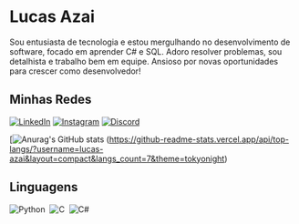 
# Lucas Azai

Sou entusiasta de tecnologia e estou mergulhando no desenvolvimento de software, focado em aprender C# e SQL. Adoro resolver problemas, sou detalhista e trabalho bem em equipe. Ansioso por novas oportunidades para crescer como desenvolvedor!


## Minhas Redes

[![LinkedIn](https://img.shields.io/badge/LinkedIn-0077B5?style=for-the-badge&logo=linkedin&logoColor=fff)](https://www.linkedin.com/in/lucas-azai) [![Instagram](https://img.shields.io/badge/Instagram-%23E4405F?style=for-the-badge&logo=instagram&logoColor=fff)](https://www.instagram.com/azai_technomad/) [![Discord](https://img.shields.io/badge/Discord-7289DA?style=for-the-badge&logo=discord&logoColor=fff)]()

[![Anurag's GitHub stats](https://github-readme-stats.vercel.app/api?username=lucas-azai&show_icons=true&theme=transparent) (https://github-readme-stats.vercel.app/api/top-langs/?username=lucas-azai&layout=compact&langs_count=7&theme=tokyonight)



## Linguagens
![Python](https://img.shields.io/badge/Python-0D1117?style=for-the-badge&logo=python)&nbsp;
![C](https://img.shields.io/badge/C-0D1117?style=for-the-badge&logo=c)&nbsp;
![C#](https://img.shields.io/badge/C%23-0D1117?style=for-the-badge&logo=c-sharp&logoColor=823085)&nbsp;




